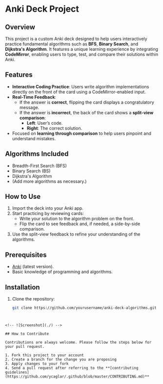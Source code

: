 # Anki Deck Project

## Overview
This project is a custom Anki deck designed to help users interactively practice fundamental algorithms such as **BFS**, **Binary Search**, and **Dijkstra's Algorithm**. It features a unique learning experience by integrating **CodeMirror**, enabling users to type, test, and compare their solutions within Anki.

## Features
- **Interactive Coding Practice**: Users write algorithm implementations directly on the front of the card using a CodeMirror-enabled input.
- **Real-Time Feedback**:
  - If the answer is **correct**, flipping the card displays a congratulatory message.
  - If the answer is **incorrect**, the back of the card shows a **split-view comparison**:
    - **Left**: User’s code.
    - **Right**: The correct solution.
- Focused on **learning through comparison** to help users pinpoint and understand mistakes.

## Algorithms Included
- Breadth-First Search (BFS)
- Binary Search (BS)
- Dijkstra's Algorithm
- (Add more algorithms as necessary.)

## How to Use
1. Import the deck into your Anki app.
2. Start practicing by reviewing cards:
   - Write your solution to the algorithm problem on the front.
   - Flip the card to see feedback and, if needed, a side-by-side comparison.
3. Use the split-view feedback to refine your understanding of the algorithms.

## Prerequisites
- [Anki](https://apps.ankiweb.net/) (latest version).
- Basic knowledge of programming and algorithms.

## Installation
1. Clone the repository:
   ```bash
   git clone https://github.com/yourusername/anki-deck-algorithms.git
```


<!-- ![Screenshot](./) -->

## How to Contribute

Contributions are always welcome. Please follow the steps below for your pull request.

1. Fork this project to your account
2. Create a branch for the change you are proposing
3. Apply changes to your fork
4. Send a pull request after referring to the **[contributing guidelines](https://github.com/ycaglar/.github/blob/master/CONTRIBUTING.md)**
